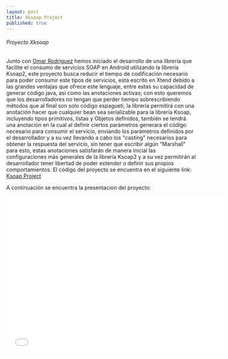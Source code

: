 ```yaml
---
layout: post
title: Xksoap Project
published: true
---
```


###### Proyecto Xksoap 

Junto con [Omar Rodriguez](http://omcaroco.github.io/) hemos iniciado el desarrollo de una librería que facilite el consumo de servicios SOAP en Android utilizando la librería Ksoap2, este proyecto busca reducir el tiempo de codificación necesario para poder consumir este tipos de servicios, está escrito en Xtend debido a las grandes ventajas que ofrece este lenguaje, entre estas su capacidad de generar código java, así como las anotaciones activas; con esto queremos que los desarrolladores no tengan que perder tiempo sobrescribiendo métodos que al final son solo código espagueti, la librería permitirá con una anotación hacer que cualquier bean sea serializable para la librería Ksoap, incluyendo tipos primitivos, listas y Objetos definidos, también se tendrá una anotación en la cual al definir ciertos parámetros generara el código necesario para consumir el servicio, enviando los parámetros definidos por el desarrollador y a su vez llevando a cabo los "casting" necesarios para obtener la respuesta del servicio, sin tener que escribir algún "Marshall" para esto, estas anotaciones satisfarán de manera inicial las configuraciones más generales de la librería Ksoap2 y a su vez permitirán al desarrollador tener libertad  de poder extender o definir sus propios comportamientos. El código del proyecto se encuentra en el siguiente link:
[Ksoap Project](https://github.com/ricardorlg/Xksoap)

A continuación se encuentra la presentacion del proyecto:

<iframe src="//slides.com/omarcamilorodriguezcortes/xdrual/embed" width="576" height="420" scrolling="no" frameborder="0" webkitallowfullscreen mozallowfullscreen allowfullscreen></iframe>